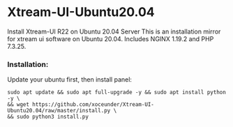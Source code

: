 # Xtream-UI-Ubuntu20.04
Install Xtream-UI R22 on Ubuntu 20.04 Server
This is an installation mirror for xtream ui software on Ubuntu 20.04. Includes NGINX 1.19.2 and PHP 7.3.25.

### Installation: ###

Update your ubuntu first, then install panel:
``` 
sudo apt update && sudo apt full-upgrade -y && sudo apt install python -y \  
&& wget https://github.com/xoceunder/Xtream-UI-Ubuntu20.04/raw/master/install.py \
&& sudo python3 install.py 
```
